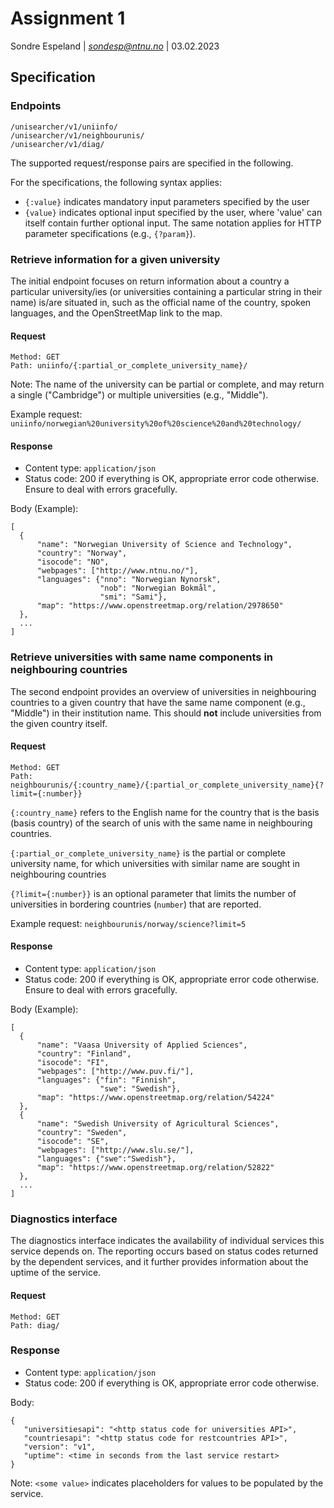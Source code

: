 # Assignment 1
Sondre Espeland | *sondesp@ntnu.no* | 03.02.2023

## Specification
### Endpoints
```
/unisearcher/v1/uniinfo/
/unisearcher/v1/neighbourunis/
/unisearcher/v1/diag/
```

The supported request/response pairs are specified in the following.

For the specifications, the following syntax applies:

-   `{:value}` indicates mandatory input parameters specified by the user
-   `{value}` indicates optional input specified by the user, where 'value' can itself contain further optional input. The same notation applies for HTTP parameter specifications (e.g., `{?param}`).

### Retrieve information for a given university

The initial endpoint focuses on return information about a country a particular university/ies (or universities containing a particular string in their name) is/are situated in, such as the official name of the country, spoken languages, and the OpenStreetMap link to the map.

#### Request

```
Method: GET
Path: uniinfo/{:partial_or_complete_university_name}/
```

Note: The name of the university can be partial or complete, and may return a single ("Cambridge") or multiple universities (e.g., "Middle").

Example request: ```uniinfo/norwegian%20university%20of%20science%20and%20technology/```

#### Response

* Content type: `application/json`
* Status code: 200 if everything is OK, appropriate error code otherwise. Ensure to deal with errors gracefully.

Body (Example):
```
[
  {
      "name": "Norwegian University of Science and Technology", 
      "country": "Norway",
      "isocode": "NO",
      "webpages": ["http://www.ntnu.no/"],
      "languages": {"nno": "Norwegian Nynorsk",
                    "nob": "Norwegian Bokmål",
                    "smi": "Sami"},
      "map": "https://www.openstreetmap.org/relation/2978650"
  },
  ...
]
```

### Retrieve universities with same name components in neighbouring countries

The second endpoint provides an overview of universities in neighbouring countries to a given country that have the same name component (e.g., "Middle") in their institution name. This should **not** include universities from the given country itself.

#### Request

```
Method: GET
Path: neighbourunis/{:country_name}/{:partial_or_complete_university_name}{?limit={:number}}
```

```{:country_name}``` refers to the English name for the country that is the basis (basis country) of the search of unis with the same name in neighbouring countries.

```{:partial_or_complete_university_name}``` is the partial or complete university name, for which universities with similar name are sought in neighbouring countries

```{?limit={:number}}``` is an optional parameter that limits the number of universities in bordering countries (```number```) that are reported.


Example request: ```neighbourunis/norway/science?limit=5```

#### Response

* Content type: `application/json`
* Status code: 200 if everything is OK, appropriate error code otherwise. Ensure to deal with errors gracefully.

Body (Example):
```
[
  {
      "name": "Vaasa University of Applied Sciences", 
      "country": "Finland",
      "isocode": "FI",
      "webpages": ["http://www.puv.fi/"],
      "languages": {"fin": "Finnish",
                    "swe": "Swedish"},
      "map": "https://www.openstreetmap.org/relation/54224"
  },
  {
      "name": "Swedish University of Agricultural Sciences", 
      "country": "Sweden",
      "isocode": "SE",
      "webpages": ["http://www.slu.se/"],
      "languages": {"swe":"Swedish"},
      "map": "https://www.openstreetmap.org/relation/52822"
  },
  ...
]
```

### Diagnostics interface

The diagnostics interface indicates the availability of individual services this service depends on. The reporting occurs based on status codes returned by the dependent services, and it further provides information about the uptime of the service.

#### Request

```
Method: GET
Path: diag/
```

### Response

* Content type: `application/json`
* Status code: 200 if everything is OK, appropriate error code otherwise. 

Body:
```
{
   "universitiesapi": "<http status code for universities API>",
   "countriesapi": "<http status code for restcountries API>",
   "version": "v1",
   "uptime": <time in seconds from the last service restart>
}
```

Note: ```<some value>``` indicates placeholders for values to be populated by the service.

